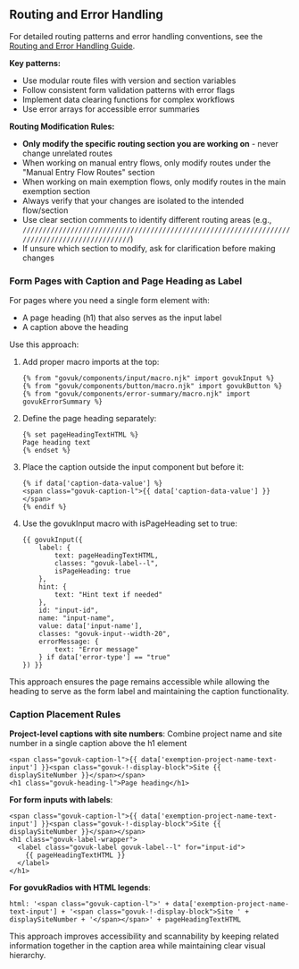 ## Routing and Error Handling

For detailed routing patterns and error handling conventions, see the [Routing and Error Handling Guide](mdc:docs/routing-and-error-handling.md).

**Key patterns:**
- Use modular route files with version and section variables
- Follow consistent form validation patterns with error flags
- Implement data clearing functions for complex workflows
- Use error arrays for accessible error summaries

**Routing Modification Rules:**
- **Only modify the specific routing section you are working on** - never change unrelated routes
- When working on manual entry flows, only modify routes under the "Manual Entry Flow Routes" section
- When working on main exemption flows, only modify routes in the main exemption section
- Always verify that your changes are isolated to the intended flow/section
- Use clear section comments to identify different routing areas (e.g., `//////////////////////////////////////////////////////////////////////////////////////////////`)
- If unsure which section to modify, ask for clarification before making changes 

### Form Pages with Caption and Page Heading as Label

For pages where you need a single form element with:
- A page heading (h1) that also serves as the input label
- A caption above the heading

Use this approach:

1. Add proper macro imports at the top:
   ```nunjucks
   {% from "govuk/components/input/macro.njk" import govukInput %}
   {% from "govuk/components/button/macro.njk" import govukButton %}
   {% from "govuk/components/error-summary/macro.njk" import govukErrorSummary %}
   ```

2. Define the page heading separately:
   ```nunjucks
   {% set pageHeadingTextHTML %}
   Page heading text
   {% endset %}
   ```

3. Place the caption outside the input component but before it:
   ```nunjucks
   {% if data['caption-data-value'] %}
   <span class="govuk-caption-l">{{ data['caption-data-value'] }}</span>
   {% endif %}
   ```

4. Use the govukInput macro with isPageHeading set to true:
   ```nunjucks
   {{ govukInput({
       label: {
           text: pageHeadingTextHTML,
           classes: "govuk-label--l",
           isPageHeading: true
       },
       hint: {
           text: "Hint text if needed"
       },
       id: "input-id",
       name: "input-name",
       value: data['input-name'],
       classes: "govuk-input--width-20",
       errorMessage: {
           text: "Error message"
       } if data['error-type'] == "true"
   }) }}
   ```

This approach ensures the page remains accessible while allowing the heading to serve as the form label and maintaining the caption functionality.

### Caption Placement Rules

**Project-level captions with site numbers**: Combine project name and site number in a single caption above the h1 element
```nunjucks
<span class="govuk-caption-l">{{ data['exemption-project-name-text-input'] }}<span class="govuk-!-display-block">Site {{ displaySiteNumber }}</span></span>
<h1 class="govuk-heading-l">Page heading</h1>
```

**For form inputs with labels**:
```nunjucks
<span class="govuk-caption-l">{{ data['exemption-project-name-text-input'] }}<span class="govuk-!-display-block">Site {{ displaySiteNumber }}</span></span>
<h1 class="govuk-label-wrapper">
  <label class="govuk-label govuk-label--l" for="input-id">
    {{ pageHeadingTextHTML }}
  </label>
</h1>
```

**For govukRadios with HTML legends**:
```nunjucks
html: '<span class="govuk-caption-l">' + data['exemption-project-name-text-input'] + '<span class="govuk-!-display-block">Site ' + displaySiteNumber + '</span></span>' + pageHeadingTextHTML
```

This approach improves accessibility and scannability by keeping related information together in the caption area while maintaining clear visual hierarchy. 